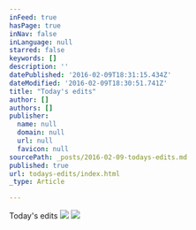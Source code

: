 ```yaml
---
inFeed: true
hasPage: true
inNav: false
inLanguage: null
starred: false
keywords: []
description: ''
datePublished: '2016-02-09T18:31:15.434Z'
dateModified: '2016-02-09T18:30:51.741Z'
title: "Today's edits"
author: []
authors: []
publisher:
  name: null
  domain: null
  url: null
  favicon: null
sourcePath: _posts/2016-02-09-todays-edits.md
published: true
url: todays-edits/index.html
_type: Article

---
```

Today's edits
![](https://the-grid-user-content.s3-us-west-2.amazonaws.com/ef90d531-fd65-4ef0-b0b1-88c3f23ebed6.jpg)
![](https://the-grid-user-content.s3-us-west-2.amazonaws.com/fffb62c0-3e36-4e7f-98a6-497489aa49cd.jpg)
